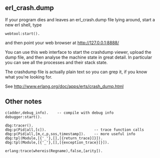 erl_crash.dump
--------------

If your program dies and leaves an erl_crash.dump file lying around,
start a new erl shell, type

    webtool:start().

and then point your web browser at http://127.0.0.1:8888/

You can use this web interface to start the crashdump viewer, upload
the dump file, and then analyse the machine state in great detail. In
particular you can see all the processes and their stack state.

The crashdump file is actually plain text so you can grep it, if you
know what you're looking for.

See <http://www.erlang.org/doc/apps/erts/crash_dump.html>

Other notes
-----------
    c(adder,debug_info).    -- compile with debug info
    debugger:start().

    dbg:tracer().
    dbg:p(Pid|all,[c]).                      -- trace function calls
    dbg:p(Pid|all,[m,c,p,sos,timestamp]).    -- more useful info
    dbg:tpl(Module,[{'_'},[],[{return_trace}]}]).
    dbg:tpl(Module,[{'_'},[],[{exception_trace}]}]).

    erlang:trace(whereis(Regname),false,[arity]).
